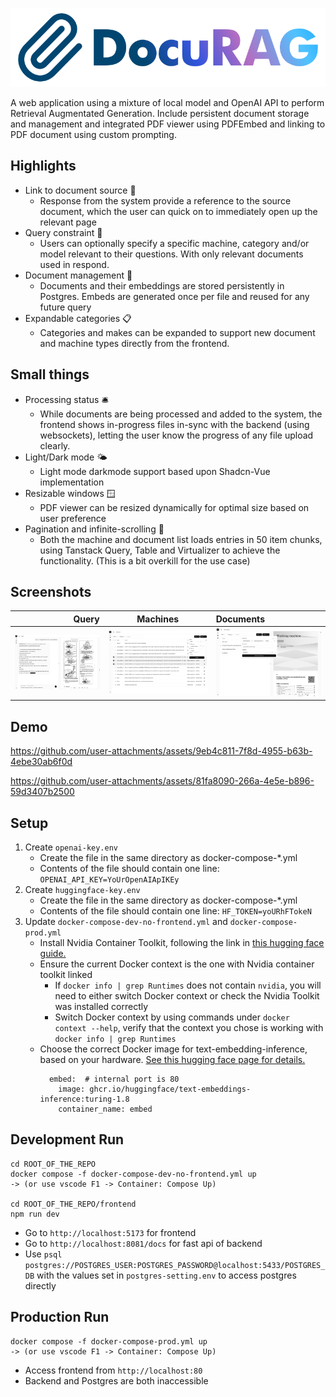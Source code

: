 ![Logo](/readme/logo.svg)

A web application using a mixture of local model and OpenAI API to perform Retrieval Augmentated Generation. Include persistent document storage and management and integrated PDF viewer using PDFEmbed and linking to PDF document using custom prompting.

## Highlights
- Link to document source 🔗
    - Response from the system provide a reference to the source document, which the user can quick on to immediately open up the relevant page
- Query constraint 🔎
    - Users can optionally specify a specific machine, category and/or model relevant to their questions. With only relevant documents used in respond.
- Document management 📂
    - Documents and their embeddings are stored persistently in Postgres. Embeds are generated once per file and reused for any future query
- Expandable categories 📋
    - Categories and makes can be expanded to support new document and machine types directly from the frontend.

## Small things
- Processing status 🛎
    - While documents are being processed and added to the system, the frontend shows in-progress files in-sync with the backend (using websockets), letting the user know the progress of any file upload clearly.
- Light/Dark mode 🌤
    - Light mode darkmode support based upon Shadcn-Vue implementation
- Resizable windows 🪟
    - PDF viewer can be resized dynamically for optimal size based on user preference
- Pagination and infinite-scrolling 📜
    - Both the machine and document list loads entries in 50 item chunks, using Tanstack Query, Table and Virtualizer to achieve the functionality. (This is a bit overkill for the use case)

## Screenshots
Query | Machines | Documents
-----:|:-----:|:-----
![Query Page](/readme/QueryPage.png) | ![Machine Page](/readme/MachinePage.png) | ![Document Page](/readme/DocumentPage.png)


## Demo

https://github.com/user-attachments/assets/9eb4c811-7f8d-4955-b63b-4ebe30ab6f0d

https://github.com/user-attachments/assets/81fa8090-266a-4e5e-b896-59d3407b2500


## Setup
1. Create ```openai-key.env```
    - Create the file in the same directory as docker-compose-*.yml
    - Contents of the file should contain one line:  ```OPENAI_API_KEY=YoUrOpenAIApIKEy```
2. Create ```huggingface-key.env```
    - Create the file in the same directory as docker-compose-*.yml
    - Contents of the file should contain one line: ```HF_TOKEN=yoURhFTokeN```
3. Update ```docker-compose-dev-no-frontend.yml``` and ```docker-compose-prod.yml```
    - Install Nvidia Container Toolkit, following the link in [this hugging face guide.](https://huggingface.co/docs/text-embeddings-inference/en/supported_models#supported-hardware)
    - Ensure the current Docker context is the one with Nvidia container toolkit linked
      - If ```docker info | grep Runtimes``` does not contain ```nvidia```, you will need to either switch Docker context or check the Nvidia Toolkit was installed correctly
      - Switch Docker context by using commands under ```docker context --help```, verify that the context you chose is working with ```docker info | grep Runtimes```
    - Choose the correct Docker image for text-embedding-inference, based on your hardware. [See this hugging face page for details.](https://huggingface.co/docs/text-embeddings-inference/en/supported_models#supported-hardware)
      ```
        embed:  # internal port is 80
          image: ghcr.io/huggingface/text-embeddings-inference:turing-1.8
          container_name: embed
      ```

## Development Run
```
cd ROOT_OF_THE_REPO
docker compose -f docker-compose-dev-no-frontend.yml up
-> (or use vscode F1 -> Container: Compose Up)

cd ROOT_OF_THE_REPO/frontend
npm run dev
```
- Go to ```http://localhost:5173``` for frontend
- Go to ```http://localhost:8081/docs``` for fast api of backend
- Use ```psql postgres://POSTGRES_USER:POSTGRES_PASSWORD@localhost:5433/POSTGRES_DB``` with the values set in ```postgres-setting.env``` to access postgres directly

## Production Run
```
docker compose -f docker-compose-prod.yml up 
-> (or use vscode F1 -> Container: Compose Up)
```
- Access frontend from ```http://localhost:80```
- Backend and Postgres are both inaccessible
